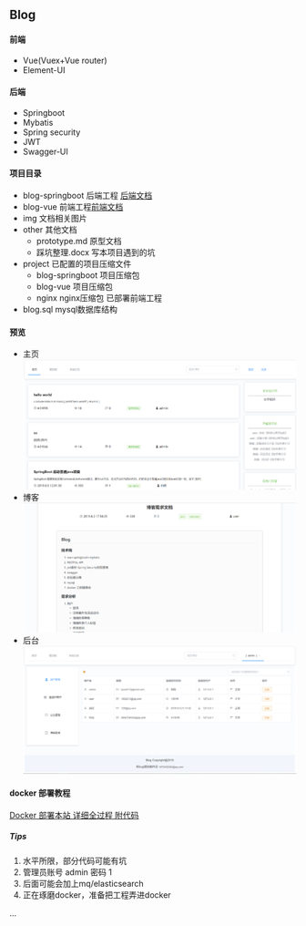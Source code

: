 ## Blog

#### 前端

* Vue(Vuex+Vue router)
* Element-UI

#### 后端

* Springboot
* Mybatis
* Spring security
* JWT
* Swagger-UI

#### 项目目录

* blog-springboot              后端工程 [后端文档](blog-springboot/README.md)
* blog-vue                           前端工程[前端文档](blog-vue/README.md)
* img                                    文档相关图片
* other                                 其他文档
  * prototype.md		   原型文档
  * 踩坑整理.docx           写本项目遇到的坑
* project                              已配置的项目压缩文件
  * blog-springboot       项目压缩包
  * blog-vue                    项目压缩包
  * nginx                          nginx压缩包 已部署前端工程
* blog.sql                             mysql数据库结构

#### 预览

* 主页![主页](img/index_demo.png)
* 博客 ![博客](img/blog_demo.png)
* 后台 ![后台](img/admin_demo.png)

#### docker 部署教程
[Docker 部署本站 详细全过程 附代码](http://134.175.116.44/#/blog/2)

##### Tips

1. 水平所限，部分代码可能有坑
2. 管理员账号 admin 密码 1
3. 后面可能会加上mq/elasticsearch
4. 正在琢磨docker，准备把工程弄进docker

... 



